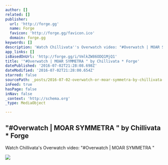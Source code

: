 ```yaml
---
author: []
related: []
publisher:
  url: 'http://forge.gg'
  name: Forge
  favicon: 'http://forge.gg/favicon.ico'
  domain: forge.gg
keywords: []
description: 'Watch Chillivata''s Overwatch video: "#Overwatch | MOAR SYMMETRA "'
app_links: []
isBasedOnUrl: 'http://forge.gg/i/VmlkZW86ODQ1MjQ1'
title: '"#Overwatch | MOAR SYMMETRA " by Chillivata * Forge'
datePublished: '2016-07-02T21:28:08.698Z'
dateModified: '2016-07-02T21:28:00.654Z'
starred: false
sourcePath: _posts/2016-07-02-overwatch-or-moar-symmetra-by-chillivata-forge.md
inFeed: true
hasPage: false
inNav: false
_context: 'http://schema.org'
_type: MediaObject

---
```

<article style=""><h1>"#Overwatch | MOAR SYMMETRA " by Chillivata * Forge</h1><p>Watch Chillivata's Overwatch video: "#Overwatch | MOAR SYMMETRA "</p><img src="https://s3-us-west-1.amazonaws.com/us-west.s3.forge.gg/thumbnails/9e1701e6-d4e7-4395-a909-9c857b20693f.jpg" /></article>